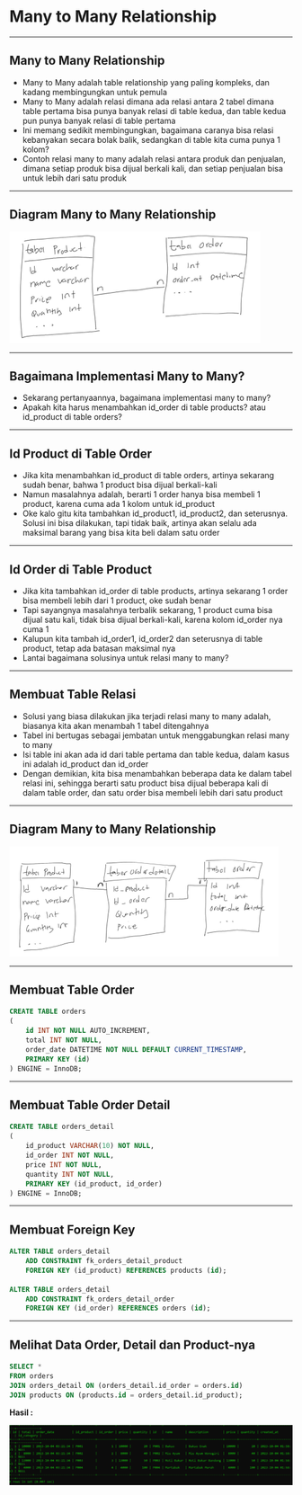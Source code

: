 # Many to Many Relationship

---

## Many to Many Relationship

- Many to Many adalah table relationship yang paling kompleks, dan kadang membingungkan untuk pemula
- Many to Many adalah relasi dimana ada relasi antara 2 tabel dimana table pertama bisa punya banyak relasi di table kedua, dan table kedua pun punya banyak relasi di table pertama
- Ini memang sedikit membingungkan, bagaimana caranya bisa relasi kebanyakan secara bolak balik, sedangkan di table kita cuma punya 1 kolom?
- Contoh relasi many to many adalah relasi antara produk dan penjualan, dimana setiap produk bisa dijual berkali kali, dan setiap penjualan bisa untuk lebih dari satu produk

---

## Diagram Many to Many Relationship

![1](../assets/img/37/1.png)

---

## Bagaimana Implementasi Many to Many?

- Sekarang pertanyaannya, bagaimana implementasi many to many?
- Apakah kita harus menambahkan id_order di table products? atau id_product di table orders?

---

## Id Product di Table Order

- Jika kita menambahkan id_product di table orders, artinya sekarang sudah benar, bahwa 1 product bisa dijual berkali-kali
- Namun masalahnya adalah, berarti 1 order hanya bisa membeli 1 product, karena cuma ada 1 kolom untuk id_product
- Oke kalo gitu kita tambahkan id_product1, id_product2, dan seterusnya. Solusi ini bisa dilakukan, tapi tidak baik, artinya akan selalu ada maksimal barang yang bisa kita beli dalam satu order

---

## Id Order di Table Product

- Jika kita tambahkan id_order di table products, artinya sekarang 1 order bisa membeli lebih dari 1 product, oke sudah benar
- Tapi sayangnya masalahnya terbalik sekarang, 1 product cuma bisa dijual satu kali, tidak bisa dijual berkali-kali, karena kolom id_order nya cuma 1
- Kalupun kita tambah id_order1, id_order2 dan seterusnya di table product, tetap ada batasan maksimal nya
- Lantai bagaimana solusinya untuk relasi many to many?

---

## Membuat Table Relasi

- Solusi yang biasa dilakukan jika terjadi relasi many to many adalah, biasanya kita akan menambah 1 tabel ditengahnya
- Tabel ini bertugas sebagai jembatan untuk menggabungkan relasi many to many
- Isi table ini akan ada id dari table pertama dan table kedua, dalam kasus ini adalah id_product dan id_order
- Dengan demikian, kita bisa menambahkan beberapa data ke dalam tabel relasi ini, sehingga berarti satu product bisa dijual beberapa kali di dalam table order, dan satu order bisa membeli lebih dari satu product

---

## Diagram Many to Many Relationship

![2](../assets/img/37/2.png)

---

## Membuat Table Order

```sql
CREATE TABLE orders
(
    id INT NOT NULL AUTO_INCREMENT,
    total INT NOT NULL,
    order_date DATETIME NOT NULL DEFAULT CURRENT_TIMESTAMP,
    PRIMARY KEY (id)
) ENGINE = InnoDB;
```

---

## Membuat Table Order Detail

```sql
CREATE TABLE orders_detail
(
    id_product VARCHAR(10) NOT NULL,
    id_order INT NOT NULL,
    price INT NOT NULL,
    quantity INT NOT NULL,
    PRIMARY KEY (id_product, id_order)
) ENGINE = InnoDB;
```

---

## Membuat Foreign Key

```sql
ALTER TABLE orders_detail
    ADD CONSTRAINT fk_orders_detail_product
    FOREIGN KEY (id_product) REFERENCES products (id);

ALTER TABLE orders_detail
    ADD CONSTRAINT fk_orders_detail_order
    FOREIGN KEY (id_order) REFERENCES orders (id);
```

---

## Melihat Data Order, Detail dan Product-nya

```sql
SELECT *
FROM orders
JOIN orders_detail ON (orders_detail.id_order = orders.id)
JOIN products ON (products.id = orders_detail.id_product);
```

**Hasil :**

![3](../assets/img/37/3.PNG)